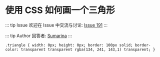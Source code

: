# 使用 CSS 如何画一个三角形



::: tip Issue 
 欢迎在 Issue 中交流与讨论: [Issue 191](https://github.com/shfshanyue/Daily-Question/issues/191) 
:::

::: tip Author 
回答者: [Sumarina](https://github.com/Sumarina) 
:::

`
.triangle {
    width: 0px;
    height: 0px;
    border: 100px solid;
    border-color: transparent transparent rgba(134, 241, 143,1) transparent;
}
`